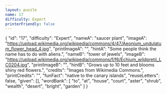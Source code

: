 ```yaml
---
layout: puzzle
name: 17
difficulty: Expert
printerFriendly: false
---
```

{
    "id": "17",
    "difficulty": "Expert",
    "nameA": "saucer plant",
    "imageA": "https://upload.wikimedia.org/wikipedia/commons/4/47/Aeonium_undulatum_flower_head_4.jpg",
    "printImageA": "",
    "hintA": "Some people think the name has to do with aliens.",
    "nameB": "tower of jewels",
    "imageB": "https://upload.wikimedia.org/wikipedia/commons/f/f6/Echium_wildpretii_LC0204.jpg",
    "printImageB": "",
    "hintB": "Grows up to 10 feet and blooms shiny red flowers.",
    "credits": "Images from Wikimedia Commons.",
    "printCredits": "",
    "funFact": "native to the canary islands",
    "reuseLetters": false,
    "given": [],
    "wordBank": [
        "to",
        "at",
        "house",
        "court",
        "aster",
        "shrub",
        "wealth",
        "desert",
        "bright",
        "garden"
    ]
}